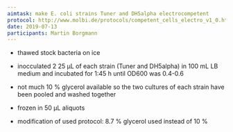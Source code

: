 ```yaml
---
aimtask: make E. coli strains Tuner and DH5alpha electrocompetent
protocol: http://www.molbi.de/protocols/competent_cells_electro_v1_0.htm
date: 2019-07-13
participants: Martin Borgmann
---
```


* thawed stock bacteria on ice
* inocculated 2 25 µL of each strain (Tuner and DH5alpha) in 100 mL LB medium and incubated for 1:45 h until OD600 was 0.4-0.6
* not much 10 % glycerol available so the two cultures of each strain have been pooled and washed together
* frozen in 50 µL aliquots

* modification of used protocol: 8.7 % glycerol used instead of 10 %
